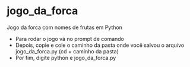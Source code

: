 # jogo_da_forca
Jogo da forca com nomes de frutas em Python
- Para rodar o jogo vá no prompt de comando 
- Depois, copie e cole o caminho da pasta onde você salvou o arquivo jogo_da_forca.py (cd + caminho da pasta)
- Por fim, digite python e jogo_da_forca.py
